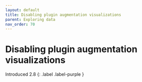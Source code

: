 ```yaml
---
layout: default
title: Disabling plugin augmentation visualizations
parent: Exploring data
nav_order: 70
---
```


# Disabling plugin augmentation visualizations

Introduced 2.8
{: .label .label-purple }